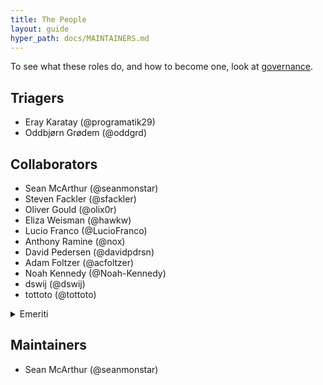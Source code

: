 ```yaml
---
title: The People
layout: guide
hyper_path: docs/MAINTAINERS.md
---
```


To see what these roles do, and how to become one, look at [governance](./governance.md).

## Triagers

- Eray Karatay (@programatik29)
- Oddbjørn Grødem (@oddgrd)

## Collaborators

- Sean McArthur (@seanmonstar)
- Steven Fackler (@sfackler)
- Oliver Gould (@olix0r)
- Eliza Weisman (@hawkw)
- Lucio Franco (@LucioFranco)
- Anthony Ramine (@nox)
- David Pedersen (@davidpdrsn)
- Adam Foltzer (@acfoltzer)
- Noah Kennedy (@Noah-Kennedy)
- dswij (@dswij)
- tottoto (@tottoto)

<details>
<summary>Emeriti</summary>

### Collaborator emeriti

- Jonathan Reem (@reem)
- Carl Lerche (@carllerche)

</details>

## Maintainers

- Sean McArthur (@seanmonstar)

